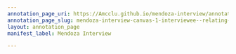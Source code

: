 ```yaml
---
annotation_page_uri: https://Amcclu.github.io/mendoza-interview/annotations/mendoza-interview-canvas-1-interviewee--relating-firsthand-experience--body-language--nods--smiles---gesturing.json
annotation_page_slug: mendoza-interview-canvas-1-interviewee--relating-firsthand-experience--body-language--nods--smiles---gesturing
layout: annotation_page
manifest_label: Mendoza Interview

---
```

